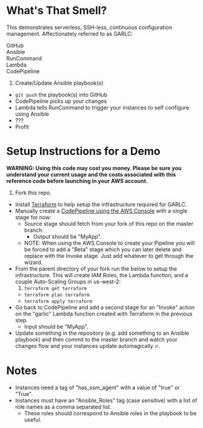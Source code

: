 # What's That Smell?
This demonstrates serverless, SSH-less, continuous configuration management.  Affectionately referred to as GARLC:

GitHub  
Ansible  
RunCommand  
Lambda  
CodePipeline

1. Create/Update Ansible playbook(s)
* `git push` the playbook(s) into GitHub
* CodePipeline picks up your changes
* Lambda tells RunCommand to trigger your instances to self configure using Ansible
* ???
* Profit

# Setup Instructions for a Demo
**WARNING:  Using this code may cost you money.  Please be sure you understand your current usage and the costs associated with this reference code before launching in your AWS account.**
1. Fork this repo.
* Install [Terraform](https://www.terraform.io/downloads.html) to help setup the infrastructure required for GARLC.
* Manually create a [CodePipeline using the AWS Console](http://docs.aws.amazon.com/codepipeline/latest/userguide/how-to-create-pipelines.html) with a single stage for now:
  * Source stage should fetch from your fork of this repo on the master branch.
    * Output should be "MyApp".
  * NOTE:  When using the AWS Console to create your Pipeline you will be forced to add a "Beta" stage which you can later delete and replace with the Invoke stage.  Just add whatever to get through the wizard.
* From the parent directory of your fork run the below to setup the infrastructure.  This will create IAM Roles, the Lambda function, and a couple Auto-Scaling Groups in us-west-2:
  1. `terraform get terraform`
  * `terraform plan terraform`
  * `terraform apply terraform`
* Go back to CodePipeline and add a second stage for an "Invoke" action on the "garlic" Lambda function created with Terraform in the previous step.
    * Input should be "MyApp".
* Update something in the repository (e.g. add something to an Ansible playbook) and then commit to the master branch and watch your changes flow and your instances update automagically :fire:.

# Notes
* Instances need a tag of "has_ssm_agent" with a value of "true" or "True".
* Instances must have an "Ansible_Roles" tag (case sensitive) with a list of role names as a comma separated list.
  * These roles should correspond to Ansible roles in the playbook to be useful.
